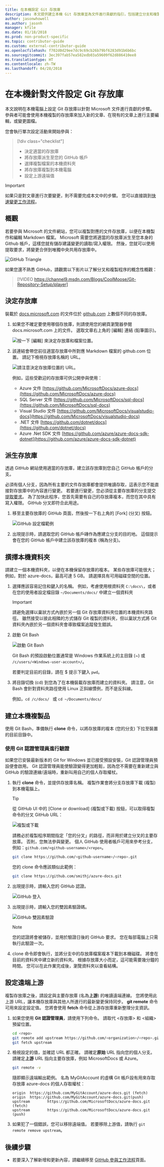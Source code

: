 ```yaml
---
title: 在本機設定 Git 存放庫
description: 本文提供建立本機 Git 存放庫並為文件進行貢獻的指引，包括建立分支和複製程序。
author: jasonwhowell
ms.author: jasonh
manager: kfile
ms.date: 01/18/2018
ms.prod: non-product-specific
ms.topic: contributor-guide
ms.custom: external-contributor-guide
ms.openlocfilehash: f702d0d29ee7dc9c69cb26b79bf6283d91b6b6bc
ms.sourcegitcommit: 3ec397fab57ea582edb03a59609f62d886410ee8
ms.translationtype: HT
ms.contentlocale: zh-TW
ms.lasthandoff: 04/28/2018
---
```

# <a name="set-up-git-repository-locally-for-documentation"></a>在本機針對文件設定 Git 存放庫

本文說明在本機電腦上設定 Git 存放庫以針對 Microsoft 文件進行貢獻的步驟。 參與者可能會使用本機複製的存放庫來加入新的文章、在現有的文章上進行主要編輯，或變更圖檔。

您會執行單次設定活動來開始參與：
> [!div class="checklist"]
> * 決定適當的存放庫
> * 將存放庫派生至您的 GitHub 帳戶
> * 選擇複製檔案的本機資料夾
> * 將存放庫複製到本機電腦
> * 設定上游遠端值

> [!IMPORTANT]
> 如果只是對文章進行次要變更，則不需要完成本文中的步驟。 您可以直接跳到[快速變更工作流程](index.md#quick-edits-to-existing-documents)。
>

## <a name="overview"></a>概觀

若要參與 Microsoft 的文件網站，您可以複製對應的文件存放庫，以便在本機製作和編輯 Markdown 檔案。 Microsoft 需要您將適當的存放庫派生至您本身的 Github 帳戶，這樣您就有儲存建議變更的讀取/寫入權限。 然後，您就可以使用提取要求，將變更合併到唯獨中央共用存放庫中。

![GitHub Triangle](./media/git-and-github-initial-setup.png)

如果您還不熟悉 GitHub，請觀賞以下影片以了解分叉和複製程序的概念性概觀：

>[!VIDEO https://channel9.msdn.com/Blogs/CoolMoose/Git-Repository-Setup/player]

## <a name="determine-the-repository"></a>決定存放庫

裝載於 [docs.microsoft.com](https://docs.microsoft.com) 的文件位於 [github.com](https://www.github.com) 上數個不同的存放庫。

1. 如果您不確定要使用哪個存放庫，則請使用您的網頁瀏覽器參閱 docs.microsoft.com 上的文件。 選取文章右上角的 [編輯] 連結 (鉛筆圖示)。

   ![按一下 [編輯] 來決定存放庫和檔案位置。](media/index/edit-article.png)

2. 該連結會帶您前往適當存放庫中所對應 Markdown 檔案的 github.com 位置。 請記下檢視存放庫名稱的 URL。

   ![請注意決定存放庫位置的 URL。](media/public-repo.png)

   例如，這些受歡迎的存放庫可供公開參與使用：
   - Azure 文件 [https://github.com/MicrosoftDocs/azure-docs](https://github.com/MicrosoftDocs/azure-docs)
   - SQL Server 文件 [https://github.com/MicrosoftDocs/sql-docs](https://github.com/MicrosoftDocs/sql-docs)
   - Visual Studio 文件 [https://github.com/MicrosoftDocs/visualstudio-docs](https://github.com/MicrosoftDocs/visualstudio-docs)
   - .NET 文件 [https://github.com/dotnet/docs](https://github.com/dotnet/docs)
   - Azure .Net SDK 文件 [https://github.com/azure/azure-docs-sdk-dotnet](https://github.com/azure/azure-docs-sdk-dotnet)

## <a name="fork-the-repository"></a>派生存放庫
透過 GitHub 網站使用適當的存放庫，建立該存放庫到您自己 GitHub 帳戶的分支。

必須有個人分支，因為所有主要的文件存放庫都會提供唯讀存取，這表示您不能直接對存放庫中的內容進行變更。 若要進行變更，您必須從主要存放庫的分支提交[提取要求](git-github-fundamentals.md#pull-requests)。 為了加快此程序，您首先需要有自己的存放庫複本，而您在其中具有寫入權限。 GitHub 分叉即符合此用途。

1. 移至主要存放庫的 GitHub 頁面，然後按一下右上角的 [Fork] \(分叉\) 按鈕。

   ![GitHub 設定檔範例](./media/contribute-get-started-setup-local/fork.png)

2. 出現提示時，請選取您的 GitHub 帳戶磚作為應建立分支的目的地。 這個提示會在您的 GitHub 帳戶中建立該存放庫的複本 (稱為分支)。

## <a name="choose-a-local-folder"></a>撰擇本機資料夾
請建立一個本機資料夾，以便在本機保留存放庫的複本。 某些存放庫可能很大；例如，對於 azure-docs，最高可達 5 GB。 請選擇具有可用磁碟空間的位置。

1. 選擇應該容易記住和鍵入的名稱。 例如，考慮使用根資料夾 `C:\docs\`，或者在您的使用者設定檔目錄 `~/Documents/docs/` 中建立一個資料夾

   > [!IMPORTANT]
   > 請避免選擇以巢狀方式內嵌於另一個 Git 存放庫資料夾位置的本機資料夾路徑。 雖然接受以彼此相隣的方式儲存 Git 複製的資料夾，但以巢狀方式將 Git 資料夾內嵌於另一個資料夾會導致檔案追蹤發生錯誤。

2. 啟動 Git Bash

   ![啟動 Git Bash](./media/contribute-get-started-setup-local/gitbash-start.png)

   Git Bash 的預設啟動位置通常是 Windows 作業系統上的主目錄 (~) 或 `/c/users/<Windows-user-account>/`。

   若要判定目前的目錄，請在 $ 提示下鍵入 `pwd`。 

3. 將目錄切換 (cd) 到您為了在本機裝載存放庫而建立的資料夾。 請注意，Git Bash 會針對資料夾路徑使用 Linux 正斜線慣例，而不是反斜線。

   例如，`cd /c/docs/ ` 或 `cd ~/Documents/docs/`

## <a name="create-a-local-clone"></a>建立本機複製品

使用 Git Bash，準備執行 **clone** 命令，以將存放庫的複本 (您的分支) 下拉至裝置的目前目錄中。 

### <a name="authenticate-by-using-git-credential-manager"></a>使用 Git 認證管理員進行驗證
如果您已安裝最新版本的 Git for Windows 並已接受預設安裝，Git 認證管理員預設便會啟用。 Git 認證管理員能使驗證變得更加輕鬆，因為您不需要在重新建立與 GitHub 的驗證連線/遠端時，重新叫用自己的個人存取權杖。

1. 執行 **clone** 命令，並提供存放庫名稱。 複製作業會將分支存放庫下載 (複製) 到本機電腦上。 

    > [!Tip]
    > 從 GitHub UI 中的 [Clone or download] \(複製或下載\) 按鈕，可以取得複製命令的分叉 GitHub URL：
    >
    > ![複製或下載](./media/contribute-get-started-setup-local/clone-or-download.png)

    請務必於複製程序期間指定「您的分叉」的路徑，而非用於建立分叉的主要存放庫。 否則，您無法參與變更。 個人 GitHub 使用者帳戶可用來參考分支，例如：`github.com/<github-username>/<repo>`。

    ```bash
    git clone https://github.com/<github-username>/<repo>.git
    ```

    您的 clone 命令應該類似此範例：

    ```bash
    git clone https://github.com/smithj/azure-docs.git
    ```

2. 出現提示時，請輸入您的 GitHub 認證。

    ![GitHub 登入](./media/contribute-get-started-setup-local/github-login.png)

3. 出現提示時，請輸入您的雙因素驗證碼。

    ![GitHub 雙因素驗證](./media/contribute-get-started-setup-local/github-2fa.png)

    > [!Note]
    > 您的認證將會被儲存，並用於驗證日後的 GitHub 要求。 您在每部電腦上只需執行此驗證一次。 

4. clone 命令即會執行，並將分支中的存放庫檔案複本下載到本機磁碟。 將會在目前的資料夾中建立新的資料夾。 根據存放庫大小而定，這可能需要幾分鐘的時間。 您可以在此作業完成後，瀏覽資料夾以查看結構。

## <a name="configure-remote-upstream"></a>設定遠端上游
複製存放庫之後，請設定與主要存放庫 (名為**上游**) 的唯讀遠端連線。 您將使用此上游 URL，讓本機存放庫與其他人所進行的最新變更保持同步。 **git remote** 命令可用來設定設定值。 您將會使用 **fetch** 命令從上游存放庫重新整理分支資訊。

1. 如果您使用 **Git 認證管理員**，請使用下列命令。 請取代 \<存放庫\> 和 \<組織\> 預留位置。
   ```bash
   cd <repo>
   git remote add upstream https://github.com/<organization>/<repo>.git
   git fetch upstream
   ```

2. 檢視設定的值，並確認 URL 都正確。 請確定**原始** URL 指向您的個人分支。 請確定**上游** URL 指向主要存放庫，例如 MicrosoftDocs 或 Azure。 
   ```bash
   git remote -v 
   ```

   隨即顯示遠端輸出範例。 名為 MyGitAccount 的虛構 Git 帳戶設有用來存取存放庫 azure-docs 的個人存取權杖：
   ```output
   origin  https://github.com/MyGitAccount/azure-docs.git (fetch)
   origin  https://github.com/MyGitAccount/azure-docs.git(push)
   upstream        https://github.com/MicrosoftDocs/azure-docs.git (fetch)
   upstream        https://github.com/MicrosoftDocs/azure-docs.git (push)
   ```

3. 如果犯了一個錯誤，您可以移除遠端值。 若要移除上游值，請執行 `git remote remove upstream`。

## <a name="next-steps"></a>後續步驟
- 若要深入了解新增和更新內容，請繼續移至 [GitHub 參與工作流程](how-to-write-workflows-major.md)頁面。